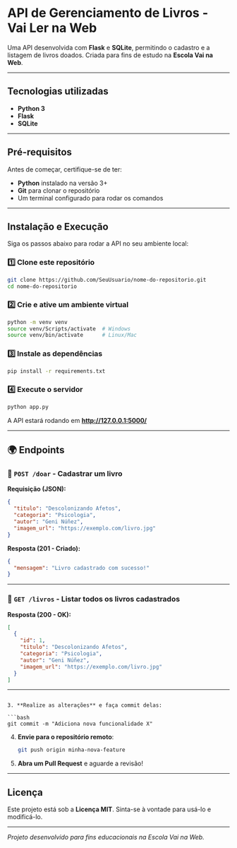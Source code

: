 # API de Gerenciamento de Livros - Vai Ler na Web  

Uma API desenvolvida com **Flask** e **SQLite**, permitindo o cadastro e a listagem de livros doados. Criada para fins de estudo na **Escola Vai na Web**.

---

## Tecnologias utilizadas  

- **Python 3**  
- **Flask**  
- **SQLite**   

---

## Pré-requisitos  

Antes de começar, certifique-se de ter:  

- **Python** instalado na versão 3+  
- **Git** para clonar o repositório  
- Um terminal configurado para rodar os comandos  

---

## Instalação e Execução  

Siga os passos abaixo para rodar a API no seu ambiente local:  

### 1️⃣ Clone este repositório  

```bash
git clone https://github.com/SeuUsuario/nome-do-repositorio.git
cd nome-do-repositorio
```

### 2️⃣ Crie e ative um ambiente virtual  

```bash
python -m venv venv
source venv/Scripts/activate  # Windows
source venv/bin/activate      # Linux/Mac
```

### 3️⃣ Instale as dependências  

```bash
pip install -r requirements.txt
```

### 4️⃣ Execute o servidor  

```bash
python app.py
```

A API estará rodando em **http://127.0.0.1:5000/**  

---

## 🌍 Endpoints  

### 📌 `POST /doar` - Cadastrar um livro  

**Requisição (JSON):**  

```json
{
  "titulo": "Descolonizando Afetos",
  "categoria": "Psicologia",
  "autor": "Geni Núñez",
  "imagem_url": "https://exemplo.com/livro.jpg"
}
```

**Resposta (201 - Criado):**  

```json
{
  "mensagem": "Livro cadastrado com sucesso!"
}
```

---

### 📌 `GET /livros` - Listar todos os livros cadastrados  

**Resposta (200 - OK):**  

```json
[
  {
    "id": 1,
    "titulo": "Descolonizando Afetos",
    "categoria": "Psicologia",
    "autor": "Geni Núñez",
    "imagem_url": "https://exemplo.com/livro.jpg"
  }
]
```

---

   ```

3. **Realize as alterações** e faça commit delas:  

   ```bash
   git commit -m "Adiciona nova funcionalidade X"
   ```

4. **Envie para o repositório remoto**:  

   ```bash
   git push origin minha-nova-feature
   ```

5. **Abra um Pull Request** e aguarde a revisão!  

---

##  Licença  

Este projeto está sob a **Licença MIT**. Sinta-se à vontade para usá-lo e modificá-lo.  

---
 *Projeto desenvolvido para fins educacionais na Escola Vai na Web.* 
